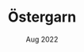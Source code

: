 ---
title: Östergarn
description: A trip around the eastern parts of Gotland, watching sheeps and old churches.
date: Aug 2022
heroImage: {img: ./ostergarn-1.jpg, alt: A grazing sheep in front of a church}
images: [
            {img: ./ostergarn-2.jpg, alt: A herd of curious sheep},
            {img: ./ostergarn-3.jpg, alt: Raukar - large limestone monolith formations},
        ]
---